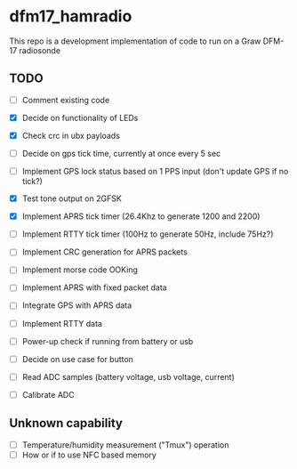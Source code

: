 # dfm17_hamradio

This repo is a development implementation of code to run on a Graw DFM-17 radiosonde

## TODO

- [ ] Comment existing code
- [X] Decide on functionality of LEDs
- [X] Check crc in ubx payloads
- [ ] Decide on gps tick time, currently at once every 5 sec
- [ ] Implement GPS lock status based on 1 PPS input (don't update GPS if no tick?)
- [X] Test tone output on 2GFSK
- [X] Implement APRS tick timer (26.4Khz to generate 1200 and 2200)
- [ ] Implement RTTY tick timer (100Hz to generate 50Hz, include 75Hz?)
- [ ] Implement CRC generation for APRS packets
- [ ] Implement morse code OOKing
- [ ] Implement APRS with fixed packet data
- [ ] Integrate GPS with APRS data
- [ ] Implement RTTY data
- [ ] Power-up check if running from battery or usb
- [ ] Decide on use case for button
- [ ] Read ADC samples (battery voltage, usb voltage, current)
- [ ] Calibrate ADC


## Unknown capability

- [ ] Temperature/humidity measurement ("Tmux") operation
- [ ] How or if to use NFC based memory